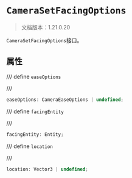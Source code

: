 # `CameraSetFacingOptions`

> 文档版本：1.21.0.20

`CameraSetFacingOptions`接口。

## 属性

/// define
`easeOptions`


///

```js
easeOptions: CameraEaseOptions | undefined;
```


/// define
`facingEntity`


///

```js
facingEntity: Entity;
```


/// define
`location`


///

```js
location: Vector3 | undefined;
```

